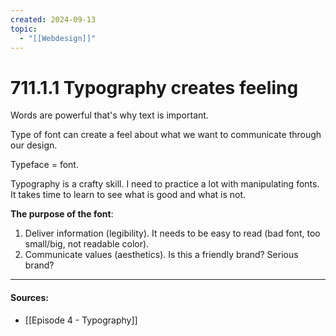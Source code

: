 ```yaml
---
created: 2024-09-13
topic:
  - "[[Webdesign]]"
---
```

# 711.1.1 Typography creates feeling

Words are powerful that's why text is important.

Type of font can create a feel about what we want to communicate through our design.

Typeface = font.

Typography is a crafty skill. I need to practice a lot with manipulating fonts. It takes time to learn to see what is good and what is not.

**The purpose of the font**:
1. Deliver information (legibility). It needs to be easy to read (bad font, too small/big, not readable color).
2. Communicate values (aesthetics). Is this a friendly brand? Serious brand?




___
#### Sources:
- [[Episode 4 - Typography]]